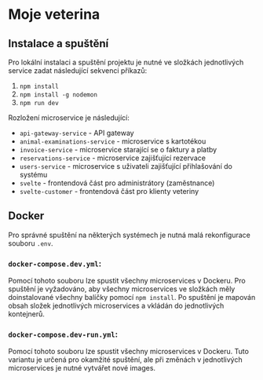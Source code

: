 # Moje veterina

## Instalace a spuštění
Pro lokální instalaci a spuštění projektu je nutné ve složkách 
jednotlivých service zadat následující sekvenci příkazů:

1. `npm install`
2. `npm install -g nodemon`
3. `npm run dev`

Rozložení microservice je následující:
- `api-gateway-service` - API gateway
- `animal-examinations-service` - microservice s kartotékou
- `invoice-service` - microservice starající se o faktury a platby
- `reservations-service` - microservice zajišťující rezervace
- `users-service` - microservice s uživateli zajišťující přihlašování do systému
- `svelte` - frontendová část pro administrátory (zaměstnance)
- `svelte-customer` - frontendová část pro klienty veteriny

## Docker
Pro správné spuštění na některých systémech je nutná malá
rekonfigurace souboru `.env`.

### `docker-compose.dev.yml`:
Pomocí tohoto souboru lze spustit všechny microservices v Dockeru.
Pro spuštění je vyžadováno, aby všechny microservices ve složkách měly 
doinstalované všechny balíčky pomocí `npm install`. Po spuštění je 
mapován obsah složek jednotlivých microservices a vkládán do jednotlivých
kontejnerů.

### `docker-compose.dev-run.yml`:
Pomocí tohoto souboru lze spustit všechny microservices v Dockeru.
Tuto variantu je určená pro okamžité spuštění, ale při změnách
v jednotlivých microservices je nutné vytvářet nové images.